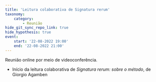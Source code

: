 ```yaml
---
title: 'Leitura colaborativa de Signatura rerum'
taxonomy:
    category:
        - Reunião
hide_git_sync_repo_link: true
hide_hypothesis: true
event:
    start: '22-08-2022 19:00'
    end: '22-08-2022 21:00'
---
```


Reunião online por meio de videoconferência.

- Início da leitura colaborativa de *Signatura rerum: sobre o método*, de Giorgio Agamben
